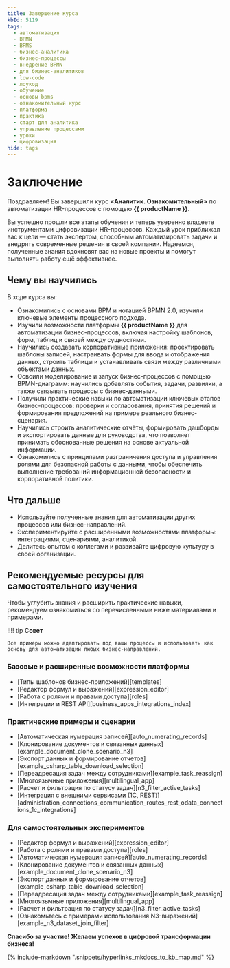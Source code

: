 ```yaml
---
title: Завершение курса
kbId: 5119
tags:
  - автоматизация
  - BPMN
  - BPMS
  - бизнес-аналитика
  - бизнес-процессы
  - внедрение BPMN
  - для бизнес-аналитиков
  - low-code
  - лоукод
  - обучение
  - основы bpms
  - ознакомительный курс
  - платформа
  - практика
  - старт для аналитика
  - управление процессами
  - уроки
  - цифровизация
hide: tags
---
```


# Заключение

Поздравляем! Вы завершили курс **«Аналитик. Ознакомительный»** по автоматизации HR-процессов с помощью **{{ productName }}**.

Вы успешно прошли все этапы обучения и теперь уверенно владеете инструментами цифровизации HR-процессов. Каждый урок приближал вас к цели — стать экспертом, способным автоматизировать задачи и внедрять современные решения в своей компании. Надеемся, полученные знания вдохновят вас на новые проекты и помогут выполнять работу ещё эффективнее.

## Чему вы научились

В ходе курса вы:

- Ознакомились с основами BPM и нотацией BPMN&nbsp;2.0, изучили ключевые элементы процессного подхода.
- Изучили возможности платформы **{{ productName }}** для автоматизации бизнес-процессов, включая настройку шаблонов, форм, таблиц и связей между сущностями.
- Научились создавать корпоративные приложения: проектировать шаблоны записей, настраивать формы для ввода и отображения данных, строить таблицы и устанавливать связи между различными объектами данных.
- Освоили моделирование и запуск бизнес-процессов с помощью BPMN-диаграмм: научились добавлять события, задачи, развилки, а также связывать процессы с бизнес-данными.
- Получили практические навыки по автоматизации ключевых этапов бизнес-процессов: проверки и согласования, принятия решений и формирования предложений на примере реального бизнес-сценария.
- Научились строить аналитические отчёты, формировать дашборды и экспортировать данные для руководства, что позволяет принимать обоснованные решения на основе актуальной информации.
- Ознакомились с принципами разграничения доступа и управления ролями для безопасной работы с данными, чтобы обеспечить выполнение требований информационной безопасности и корпоративной политики.

## Что дальше

- Используйте полученные знания для автоматизации других процессов или бизнес-направлений.
- Экспериментируйте с расширенными возможностями платформы: интеграциями, сценариями, аналитикой.
- Делитесь опытом с коллегами и развивайте цифровую культуру в своей организации.

## Рекомендуемые ресурсы для самостоятельного изучения

Чтобы углубить знания и расширить практические навыки, рекомендуем ознакомиться со перечисленными ниже материалами и примерами.

!!!! tip **Совет**

    Все примеры можно адаптировать под ваши процессы и использовать как основу для автоматизации любых бизнес-направлений.

### Базовые и расширенные возможности платформы

- [Типы шаблонов бизнес-приложений][templates]
- [Редактор формул и выражений][expression_editor]
- [Работа с ролями и правами доступа][roles]
- [Интеграции и REST API][business_apps_integrations_index]

### Практические примеры и сценарии

- [Автоматическая нумерация записей][auto_numerating_records]
- [Клонирование документов и связанных данных][example_document_clone_scenario_n3]
- [Экспорт данных и формирование отчетов][example_csharp_table_download_selection]
- [Переадресация задач между сотрудниками][example_task_reassign]
- [Многоязычные приложения][multilingual_app]
- [Расчет и фильтрация по статусу задач][n3_filter_active_tasks]
- [Интеграция с внешними сервисами (1С, REST)][administration_connections_communication_routes_rest_odata_connections_1c_integrations]

### Для самостоятельных экспериментов

- [Редактор формул и выражений][expression_editor]
- [Работа с ролями и правами доступа][roles]
- [Автоматическая нумерация записей][auto_numerating_records]
- [Клонирование документов и связанных данных][example_document_clone_scenario_n3]
- [Экспорт данных и формирование отчетов][example_csharp_table_download_selection]
- [Переадресация задач между сотрудниками][example_task_reassign]
- [Многоязычные приложения][multilingual_app]
- [Расчет и фильтрация по статусу задач][n3_filter_active_tasks]
- [Ознакомьтесь с примерами использования N3-выражений][example_n3_dataset_join_filter]

**Спасибо за участие! Желаем успехов в цифровой трансформации бизнеса!**

{% include-markdown ".snippets/hyperlinks_mkdocs_to_kb_map.md" %}